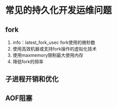 # 常见的持久化开发运维问题

## fork

1. info：latest_fork_usec fork使用的微秒数
2. 使用高效机器或支持fork操作的虚拟化技术
3. 使用maxmemory限制最大使用内存
4. 降低fork的频率

## 子进程开销和优化



## AOF阻塞





